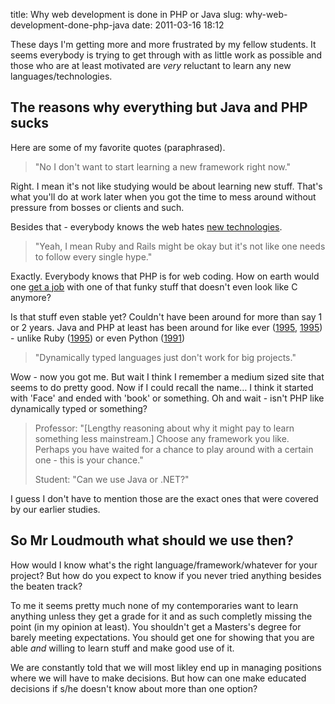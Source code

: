 title: Why web development is done in PHP or Java
slug: why-web-development-done-php-java
date: 2011-03-16 18:12


These days I'm getting more and more frustrated by my fellow students. It seems everybody is trying to get through with as little work as possible and those who are at least motivated are *very* reluctant to learn any new languages/technologies.



## The reasons why everything but Java and PHP sucks

Here are some of my favorite quotes (paraphrased).

> "No I don't want to start learning a new framework right now."

Right. I mean it's not like studying would be about learning new stuff.  That's what you'll do at work later when you got the time to mess around without pressure from bosses or clients and such.

Besides that - everybody knows the web hates [new technologies](http://www.w3.org/html/logo/).

> "Yeah, I mean Ruby and Rails might be okay but it's not like one needs to follow every single hype."

Exactly. Everybody knows that PHP is for web coding. How on earth would one [get a job](http://regulargeek.com/2011/02/09/web-scripting-programming-language-job-trends-february-2011/) with one of that funky stuff that doesn't even look like C anymore?

Is that stuff even stable yet? Couldn't have been around for more than say 1 or 2 years. Java and PHP at least has been around for like ever ([1995](http://en.wikipedia.org/wiki/Java_(programming_language)), [1995](http://en.wikipedia.org/wiki/Php)) - unlike Ruby ([1995](http://en.wikipedia.org/wiki/Ruby_(programming_language))) or even Python ([1991](http://en.wikipedia.org/wiki/Python_(programming_language)))

> "Dynamically typed languages just don't work for big projects."

Wow - now you got me. But wait I think I remember a medium sized site that seems to do pretty good. Now if I could recall the name… I think it started with 'Face' and ended with 'book' or something. Oh and wait - isn't PHP like dynamically typed or something?

> Professor: "[Lengthy reasoning about why it might pay to learn something less mainstream.] Choose any framework you like. Perhaps you have waited for a chance to play around with a certain one - this is your chance."
>
> Student: "Can we use Java or .NET?"

I guess I don't have to mention those are the exact ones that were covered by our earlier studies.



## So Mr Loudmouth what should we use then?

How would I know what's the right language/framework/whatever for your project? But how do you expect to know if you never tried anything besides the beaten track?

To me it seems pretty much none of my contemporaries want to learn anything unless they get a grade for it and as such completly missing the point (in my opinion at least). You shouldn't get a Masters's degree for barely meeting expectations. You should get one for showing that you are able *and* willing to learn stuff and make good use of it.

We are constantly told that we will most likley end up in managing positions where we will have to make decisions. But how can one make educated decisions if s/he doesn't know about more than one option?

